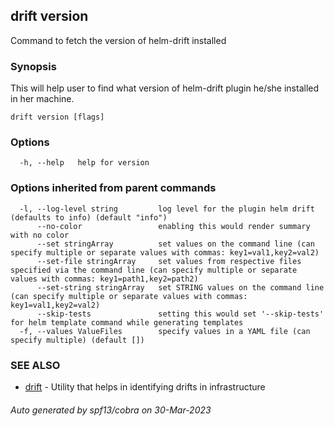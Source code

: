 ## drift version

Command to fetch the version of helm-drift installed

### Synopsis

This will help user to find what version of helm-drift plugin he/she installed in her machine.

```
drift version [flags]
```

### Options

```
  -h, --help   help for version
```

### Options inherited from parent commands

```
  -l, --log-level string         log level for the plugin helm drift (defaults to info) (default "info")
      --no-color                 enabling this would render summary with no color
      --set stringArray          set values on the command line (can specify multiple or separate values with commas: key1=val1,key2=val2)
      --set-file stringArray     set values from respective files specified via the command line (can specify multiple or separate values with commas: key1=path1,key2=path2)
      --set-string stringArray   set STRING values on the command line (can specify multiple or separate values with commas: key1=val1,key2=val2)
      --skip-tests               setting this would set '--skip-tests' for helm template command while generating templates
  -f, --values ValueFiles        specify values in a YAML file (can specify multiple) (default [])
```

### SEE ALSO

* [drift](drift.md)	 - Utility that helps in identifying drifts in infrastructure

###### Auto generated by spf13/cobra on 30-Mar-2023
